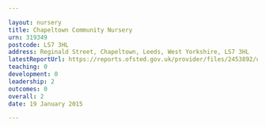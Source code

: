 ```yaml
---

layout: nursery
title: Chapeltown Community Nursery
urn: 319349
postcode: LS7 3HL
address: Reginald Street, Chapeltown, Leeds, West Yorkshire, LS7 3HL
latestReportUrl: https://reports.ofsted.gov.uk/provider/files/2453892/urn/319349.pdf
teaching: 0
development: 0
leadership: 2
outcomes: 0
overall: 2
date: 19 January 2015

---
```


